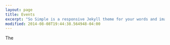 ```yaml
---
layout: page
title: Events
excerpt: "So Simple is a responsive Jekyll theme for your words and images."
modified: 2014-08-08T19:44:38.564948-04:00
---
```


The